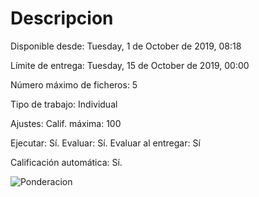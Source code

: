 # Descripcion

Disponible desde: Tuesday, 1 de October de 2019, 08:18

Límite de entrega: Tuesday, 15 de October de 2019, 00:00

Número máximo de ficheros: 5

Tipo de trabajo: Individual

Ajustes: Calif. máxima: 100

Ejecutar: Sí. Evaluar: Sí. Evaluar al entregar: Sí

Calificación automática: Sí.


![Ponderacion](/grades.png "adasd")